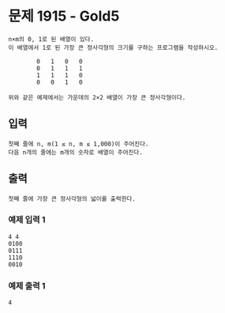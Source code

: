 # 문제 1915 - Gold5
    n×m의 0, 1로 된 배열이 있다. 
    이 배열에서 1로 된 가장 큰 정사각형의 크기를 구하는 프로그램을 작성하시오.
    
            0	1	0	0
            0	1	1	1
            1	1	1	0
            0	0	1	0
    
    위와 같은 예제에서는 가운데의 2×2 배열이 가장 큰 정사각형이다.

## 입력
    첫째 줄에 n, m(1 ≤ n, m ≤ 1,000)이 주어진다. 
    다음 n개의 줄에는 m개의 숫자로 배열이 주어진다.

## 출력
    첫째 줄에 가장 큰 정사각형의 넓이를 출력한다.

### 예제 입력 1
    4 4
    0100
    0111
    1110
    0010
### 예제 출력 1 
    4
